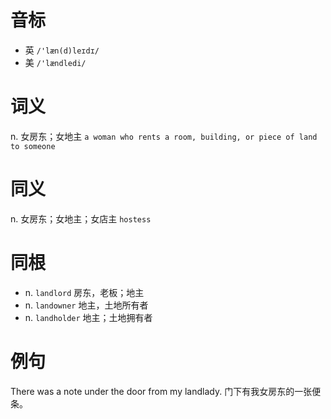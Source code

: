 # 音标

- 英 `/'læn(d)leɪdɪ/`
- 美 `/'lændledi/`

# 词义

n. 女房东；女地主
`a woman who rents a room, building, or piece of land to someone`

# 同义

n. 女房东；女地主；女店主
`hostess`

# 同根

- n. `landlord` 房东，老板；地主
- n. `landowner` 地主，土地所有者
- n. `landholder` 地主；土地拥有者

# 例句

There was a note under the door from my landlady.
门下有我女房东的一张便条。


